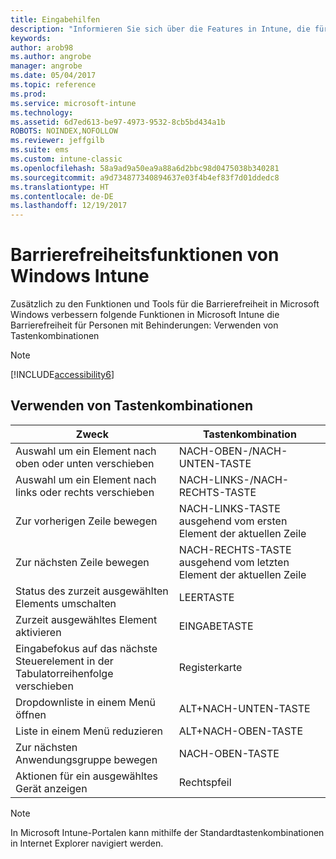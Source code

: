 ```yaml
---
title: Eingabehilfen
description: "Informieren Sie sich über die Features in Intune, die für Barrierefreiheit für Personen mit Behinderungen sorgen."
keywords: 
author: arob98
ms.author: angrobe
manager: angrobe
ms.date: 05/04/2017
ms.topic: reference
ms.prod: 
ms.service: microsoft-intune
ms.technology: 
ms.assetid: 6d7ed613-be97-4973-9532-8cb5bd434a1b
ROBOTS: NOINDEX,NOFOLLOW
ms.reviewer: jeffgilb
ms.suite: ems
ms.custom: intune-classic
ms.openlocfilehash: 58a9ad9a50ea9a88a6d2bbc98d0475038b340281
ms.sourcegitcommit: a9d734877340894637e03f4b4ef83f7d01ddedc8
ms.translationtype: HT
ms.contentlocale: de-DE
ms.lasthandoff: 12/19/2017
---
```

# <a name="accessibility-features-of-microsoft-intune"></a>Barrierefreiheitsfunktionen von Windows Intune
Zusätzlich zu den Funktionen und Tools für die Barrierefreiheit in Microsoft Windows verbessern folgende Funktionen in Microsoft Intune die Barrierefreiheit für Personen mit Behinderungen: Verwenden von Tastenkombinationen

> [!NOTE]
> [!INCLUDE[accessibility6](./includes/accessibility6_md.md)]

## <a name="using-keyboard-shortcuts"></a>Verwenden von Tastenkombinationen

|Zweck|Tastenkombination|
|--------------|------------------------------|
|Auswahl um ein Element nach oben oder unten verschieben|NACH-OBEN-/NACH-UNTEN-TASTE|
|Auswahl um ein Element nach links oder rechts verschieben|NACH-LINKS-/NACH-RECHTS-TASTE|
|Zur vorherigen Zeile bewegen|NACH-LINKS-TASTE ausgehend vom ersten Element der aktuellen Zeile|
|Zur nächsten Zeile bewegen|NACH-RECHTS-TASTE ausgehend vom letzten Element der aktuellen Zeile|
|Status des zurzeit ausgewählten Elements umschalten|LEERTASTE|
|Zurzeit ausgewähltes Element aktivieren|EINGABETASTE|
|Eingabefokus auf das nächste Steuerelement in der Tabulatorreihenfolge verschieben|Registerkarte|
|Dropdownliste in einem Menü öffnen|ALT+NACH-UNTEN-TASTE|
|Liste in einem Menü reduzieren|ALT+NACH-OBEN-TASTE|
|Zur nächsten Anwendungsgruppe bewegen|NACH-OBEN-TASTE|
|Aktionen für ein ausgewähltes Gerät anzeigen|Rechtspfeil|
> [!NOTE]
> In Microsoft Intune-Portalen kann mithilfe der Standardtastenkombinationen in Internet Explorer navigiert werden.
